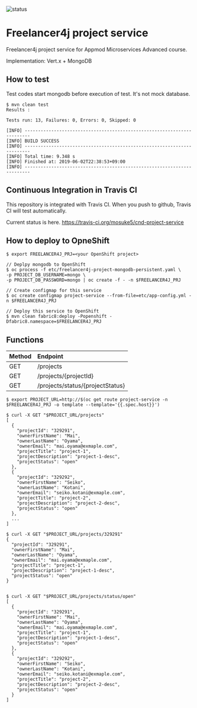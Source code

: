 ![status](https://travis-ci.org/mosuke5/cnd-project-service.svg?branch=master)

# Freelancer4j project service
Freelancer4j project service for Appmod Microservices Advanced course.

Implementation: Vert.x + MongoDB

## How to test
Test codes start mongodb before execution of test. It's not mock database.

```
$ mvn clean test
Results :

Tests run: 13, Failures: 0, Errors: 0, Skipped: 0

[INFO] ------------------------------------------------------------------------
[INFO] BUILD SUCCESS
[INFO] ------------------------------------------------------------------------
[INFO] Total time: 9.348 s
[INFO] Finished at: 2019-06-02T22:38:53+09:00
[INFO] ------------------------------------------------------------------------
```

## Continuous Integration in Travis CI
This repository is integrated with Travis CI.
When you push to github, Travis CI will test automatically.

Current status is here.
https://travis-ci.org/mosuke5/cnd-project-service

## How to deploy to OpneShift
```
$ export FREELANCER4J_PRJ=<your OpenShift project>

// Deplpy mongodb to OpenShift
$ oc process -f etc/freelancer4j-project-mongodb-persistent.yaml \
-p PROJECT_DB_USERNAME=mongo \
-p PROJECT_DB_PASSWORD=mongo | oc create -f - -n $FREELANCER4J_PRJ

// Create configmap for this service
$ oc create configmap project-service --from-file=etc/app-config.yml -n $FREELANCER4J_PRJ

// Deploy this service to OpenShift
$ mvn clean fabric8:deploy -Popenshift -Dfabric8.namespace=$FREELANCER4J_PRJ
```

## Functions
| Method | Endpoint |
|:-----------|:------------|
| GET | /projects |
| GET | /projects/{projectId} |
| GET | /projects/status/{projectStatus} |

```
$ export PROJECT_URL=http://$(oc get route project-service -n $FREELANCER4J_PRJ -o template --template='{{.spec.host}}')

$ curl -X GET "$PROJECT_URL/projects"
[
  {
    "projectId": "329291",
    "ownerFirstName": "Mai",
    "ownerLastName": "Oyama",
    "ownerEmail": "mai.oyama@exmaple.com",
    "projectTitle": "project-1",
    "projectDescription": "project-1-desc",
    "projectStatus": "open"
  },
  {
    "projectId": "329292",
    "ownerFirstName": "Seiko",
    "ownerLastName": "Kotani",
    "ownerEmail": "seiko.kotani@exmaple.com",
    "projectTitle": "project-2",
    "projectDescription": "project-2-desc",
    "projectStatus": "open"
  },
  ...
]

$ curl -X GET "$PROJECT_URL/projects/329291"
{
  "projectId": "329291",
  "ownerFirstName": "Mai",
  "ownerLastName": "Oyama",
  "ownerEmail": "mai.oyama@exmaple.com",
  "projectTitle": "project-1",
  "projectDescription": "project-1-desc",
  "projectStatus": "open"
}


$ curl -X GET "$PROJECT_URL/projects/status/open"
[
  {
    "projectId": "329291",
    "ownerFirstName": "Mai",
    "ownerLastName": "Oyama",
    "ownerEmail": "mai.oyama@exmaple.com",
    "projectTitle": "project-1",
    "projectDescription": "project-1-desc",
    "projectStatus": "open"
  },
  {
    "projectId": "329292",
    "ownerFirstName": "Seiko",
    "ownerLastName": "Kotani",
    "ownerEmail": "seiko.kotani@exmaple.com",
    "projectTitle": "project-2",
    "projectDescription": "project-2-desc",
    "projectStatus": "open"
  }
]
```
